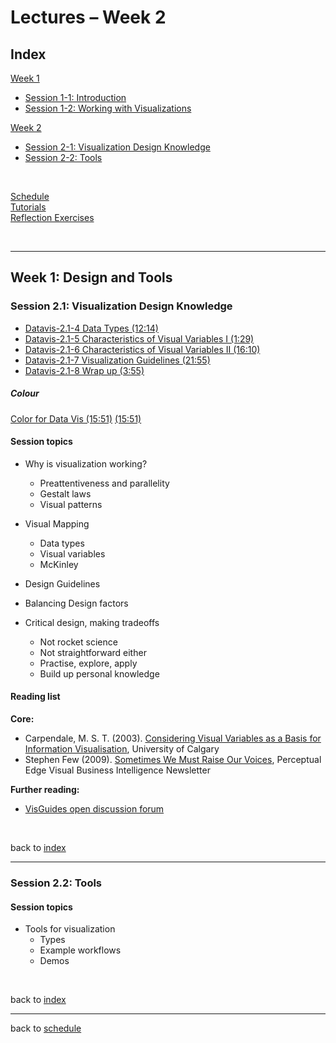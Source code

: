 # Lectures &ndash; Week 2


<a name = "index"></a>
## Index

[Week 1](lectures.md#week_1)  
   * [Session 1-1: Introduction](lectures.md#1-1)  
   * [Session 1-2: Working with Visualizations](lectures.md#1-2)

[Week 2](#week_2)  
   * [Session 2-1: Visualization Design Knowledge](#2-1) 
   * [Session 2-2: Tools](#2-2)
   
<!-- 
[Week 3](lectures_week_3.md#week_3)   
   * [Session 3-1: Techniques I](lectures_week_3.md#3-1) 
   * [Session 3-2: Techniques II](lectures_week_3.md#3-2)
   
[Week 4](lectures_week_4.md#week_4)   
   * [Session 4-1: Geographic Data](lectures_week_4.md#4-1) 
   * [Session 2-2: Other Applications](lectures_week_4.md#4-2)
   
[Week 5](lectures_week_5.md#week_5)  
   * [Session 5-1: Interaction](lectures_week_5.md#5-1) 
   * [Session 5-2: Evaluation](lectures_week_5.md#5-2)
-->

<p>&nbsp;</p>


[Schedule](index.md)  
[Tutorials](tutorials.md)  
[Reflection Exercises](assessment.md#reflection_exercises)

<p>&nbsp;</p>

***

<a name = "week_2"></a>
## Week 1: Design and Tools

<a name = "2-1"></a>
### Session 2.1: Visualization Design Knowledge
<!-- 
  [Lecture slides](files/1.1-introduction.pdf)  
  [Quiz](https://bit.ly/sfcdv_quiz_1-1) &ndash; (requires login to Learn) 
  -->
<!-- 
#### Video lectures

* [Datavis-2.1-1 Outline (2:28)](https://drive.google.com/file/d/1vPVDgYXknLEFq5rI_Prlw8Emr1QJwqtz/view?usp=sharing)
* [Datavis-2.1-2 Visual Perception (8:24)](https://drive.google.com/file/d/1Whd0QFshIb_LcCJqjvxWLtVimLlBcl06/view?usp=sharing)    <!-- * [Datavis-2.1-3 ()]() -->
* [Datavis-2.1-4 Data Types (12:14) ](https://drive.google.com/file/d/1wzYroSHsSuA9DMjbuXUmOkHIHb_VFKoa/view?usp=sharing)
* [Datavis-2.1-5 Characteristics of Visual Variables I (1:29)](https://drive.google.com/file/d/1f8ISFeK8t2GdE5Fff3ZFIliapHt2MBIm/view?usp=sharing)
* [Datavis-2.1-6 Characteristics of Visual Variables II (16:10)](https://drive.google.com/file/d/14txxIAj5dB35UZv9QkkPuylznPSMHCEf/view?usp=sharing)
* [Datavis-2.1-7 Visualization Guidelines (21:55)](https://drive.google.com/file/d/1f4XkslIx7WEkgIJ8JFkbADo2-C2rST6Q/view?usp=sharing)
* [Datavis-2.1-8 Wrap up (3:55)](https://drive.google.com/file/d/1qKISvd9O8qPDn7oZaAnPm-VJKYxoKIA6/view?usp=sharing)

##### Colour
[Color for Data Vis (15:51)](https://drive.google.com/file/d/1OJNjjLYsTCd9earLEzwjXYNr2miHwIVZ/view?usp=sharing)
[ (15:51)](https://drive.google.com/file/d/1TOykUUalawuGTwF2cC1fcX6Eoo5LIErf/view?usp=sharing)

#### Session topics

* Why is visualization working? 
    * Preattentiveness and parallelity
    * Gestalt laws
    * Visual patterns
* Visual Mapping
    * Data types
    * Visual variables
    * McKinley

* Design Guidelines 
* Balancing Design factors
* Critical design, making tradeoffs
    * Not rocket science
    * Not straightforward either
    * Practise, explore, apply
    * Build up personal knowledge


#### Reading list

**Core:**  
* Carpendale, M. S. T.  (2003). [Considering Visual Variables as a Basis for Information Visualisation](http://dx.doi.org/10.11575/PRISM/30495), University of Calgary
* Stephen Few (2009). [Sometimes We Must Raise Our Voices](http://www.perceptualedge.com/articles/visual_business_intelligence/sometimes_we_must_raise_our_voices.pdf), Perceptual Edge Visual Business Intelligence Newsletter


**Further reading:**  

* [VisGuides open discussion forum](https://visguides.org)


<p>&nbsp;</p>

back to [index](index)

***

<a name = "2-2"></a>
### Session 2.2: Tools

#### Session topics

* Tools for visualization
  * Types 
  * Example workflows
  * Demos

<!-- 
#### Reading list

**Core:**  
**Further reading:**  
-->
<p>&nbsp;</p>

back to [index](index)

***

back to [schedule](index.md)
